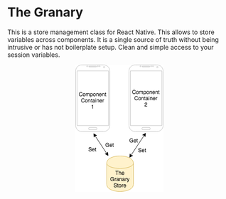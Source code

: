 # The Granary
This is a store management class for React Native. This allows to store variables across components. It is a single source of truth without being intrusive or has not boilerplate setup. Clean and simple access to your session variables. 
<p align="center">
  <img width="198" height="286" src="https://github.com/MarshalPaterson/TheGranary/blob/master/assets/TheGranary.png">
</p>
